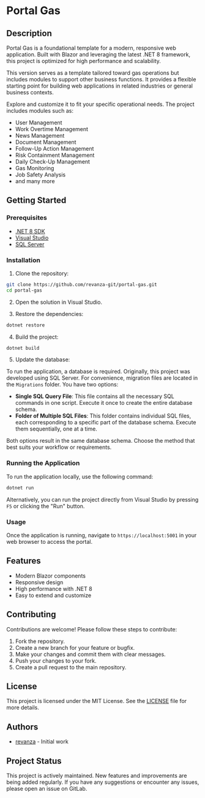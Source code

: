 # Portal Gas

## Description

Portal Gas is a foundational template for a modern, responsive web application. Built with Blazor and leveraging the latest .NET 8 framework, this project is optimized for high performance and scalability.

This version serves as a template tailored toward gas operations but includes modules to support other business functions. It provides a flexible starting point for building web applications in related industries or general business contexts.

Explore and customize it to fit your specific operational needs. The project includes modules such as:
- User Management
- Work Overtime Management
- News Management
- Document Management
- Follow-Up Action Management
- Risk Containment Management
- Daily Check-Up Management
- Gas Monitoring
- Job Safety Analysis
- and many more

## Getting Started

### Prerequisites

- [.NET 8 SDK](https://dotnet.microsoft.com/download/dotnet/8.0)
- [Visual Studio](https://visualstudio.microsoft.com/vs/)
- [SQL Server](https://www.microsoft.com/en-us/sql-server/sql-server-downloads)

### Installation

1. Clone the repository:
```bash
git clone https://github.com/revanza-git/portal-gas.git
cd portal-gas
```

2. Open the solution in Visual Studio.

3. Restore the dependencies:
```bash
dotnet restore
```

4. Build the project:
```bash
dotnet build
```

5. Update the database:

To run the application, a database is required. Originally, this project was developed using SQL Server. For convenience, migration files are located in the `Migrations` folder. You have two options:

- **Single SQL Query File**: This file contains all the necessary SQL commands in one script. Execute it once to create the entire database schema.
- **Folder of Multiple SQL Files**: This folder contains individual SQL files, each corresponding to a specific part of the database schema. Execute them sequentially, one at a time.

Both options result in the same database schema. Choose the method that best suits your workflow or requirements.


### Running the Application

To run the application locally, use the following command:
```bash
dotnet run
```
Alternatively, you can run the project directly from Visual Studio by pressing `F5` or clicking the "Run" button.

### Usage

Once the application is running, navigate to `https://localhost:5001` in your web browser to access the portal.

## Features

- Modern Blazor components
- Responsive design
- High performance with .NET 8
- Easy to extend and customize

## Contributing

Contributions are welcome! Please follow these steps to contribute:

1. Fork the repository.
2. Create a new branch for your feature or bugfix.
3. Make your changes and commit them with clear messages.
4. Push your changes to your fork.
5. Create a pull request to the main repository.

## License

This project is licensed under the MIT License. See the [LICENSE](LICENSE) file for more details.

## Authors

- [revanza](https://github.com/revanza-git) - Initial work

## Project Status

This project is actively maintained. New features and improvements are being added regularly. If you have any suggestions or encounter any issues, please open an issue on GitLab.
